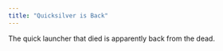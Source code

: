 ```yaml
---
title: "Quicksilver is Back"
---
```

<p>The quick launcher that died is apparently back from the dead.</p>
